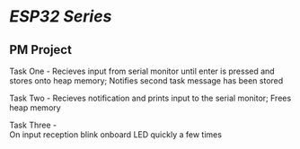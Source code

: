 # _ESP32 Series_

## PM Project 

Task One - 
Recieves input from serial monitor until enter is pressed and stores onto heap memory;
Notifies second task message has been stored

Task Two -
Recieves notification and prints input to the serial monitor;
Frees heap memory 

Task Three -  
On input reception blink onboard LED quickly a few times

